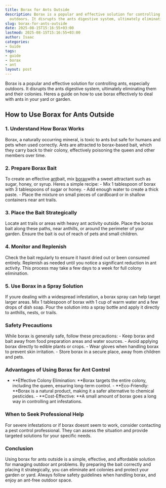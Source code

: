 ```yaml
---
title: Borax for Ants Outside
description: Borax is a popular and effective solution for controlling ants, especially
  outdoors. It disrupts the ants digestive system, ultimately eliminating them and...
slug: borax-for-ants-outside
date: 2025-08-15T15:16:55+03:00
lastmod: 2025-08-15T15:16:55+03:00
author: Isaac
categories:
- Guide
tags:
- guide
- borax
- ant
layout: post
---
```

Borax is a popular and effective solution for controlling ants, especially outdoors. It disrupts the ants digestive system, ultimately eliminating them and their colonies. Heres a guide on how to use borax effectively to deal with ants in your yard or garden.

##  How to Use Borax for Ants Outside

###  1. Understand How Borax Works

Borax, a naturally occurring mineral, is toxic to ants but safe for humans and pets when used correctly. Ants are attracted to borax-based bait, which they carry back to their colony, effectively poisoning the queen and other members over time.

###  2. Prepare Borax Bait

To create an effective [ant](https://pestpolicy.com/ant-control-in-bellingham/)bait, mix [borax](https://pestpolicy.com/borax-flea-killer/)with a sweet attractant such as sugar, honey, or syrup. Heres a simple recipe: - Mix 1 tablespoon of borax with 3 tablespoons of sugar or honey. - Add enough water to create a thick paste. - Place the mixture on small pieces of cardboard or in shallow containers near ant trails.

###  3. Place the Bait Strategically

Locate ant trails or areas with heavy ant activity outside. Place the borax bait along these paths, near anthills, or around the perimeter of your garden. Ensure the bait is out of reach of pets and small children.

###  4. Monitor and Replenish

Check the bait regularly to ensure it hasnt dried out or been consumed entirely. Replenish as needed until you notice a significant reduction in ant activity. This process may take a few days to a week for full colony elimination.

###  5. Use Borax in a Spray Solution

If youre dealing with a widespread infestation, a borax spray can help target larger areas. Mix 1 tablespoon of borax with 1 cup of warm water and a few drops of dish soap. Pour the solution into a spray bottle and apply it directly to anthills, nests, or trails.

###  Safety Precautions

While borax is generally safe, follow these precautions: - Keep borax and bait away from food preparation areas and water sources. - Avoid applying borax directly to edible plants or crops. - Wear gloves when handling borax to prevent skin irritation. - Store borax in a secure place, away from children and pets.

###  Advantages of Using Borax for Ant Control

- **Effective Colony Elimination: **Borax targets the entire colony, including the queen, ensuring long-term control. - **Eco-Friendly: **Borax is a natural product, making it a safer alternative to chemical pesticides. - **Cost-Effective: **A small amount of borax goes a long way in controlling ant infestations.

###  When to Seek Professional Help

For severe infestations or if borax doesnt seem to work, consider contacting a pest control professional. They can assess the situation and provide targeted solutions for your specific needs.

###  Conclusion

Using borax for ants outside is a simple, effective, and affordable solution for managing outdoor ant problems. By preparing the bait correctly and placing it strategically, you can eliminate ant colonies and protect your garden or yard. Always follow safety guidelines when handling borax, and enjoy an ant-free outdoor space.
